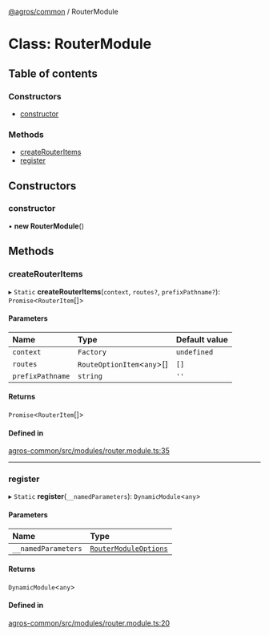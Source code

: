 [@agros/common](../index.md) / RouterModule

# Class: RouterModule

## Table of contents

### Constructors

- [constructor](RouterModule.md#constructor)

### Methods

- [createRouterItems](RouterModule.md#createrouteritems)
- [register](RouterModule.md#register)

## Constructors

### <a id="constructor" name="constructor"></a> constructor

• **new RouterModule**()

## Methods

### <a id="createrouteritems" name="createrouteritems"></a> createRouterItems

▸ `Static` **createRouterItems**(`context`, `routes?`, `prefixPathname?`): `Promise`<`RouterItem`[]\>

#### Parameters

| Name | Type | Default value |
| :------ | :------ | :------ |
| `context` | `Factory` | `undefined` |
| `routes` | `RouteOptionItem`<`any`\>[] | `[]` |
| `prefixPathname` | `string` | `''` |

#### Returns

`Promise`<`RouterItem`[]\>

#### Defined in

[agros-common/src/modules/router.module.ts:35](https://github.com/agrosjs/agros/blob/8fba5a5/packages/agros-common/src/modules/router.module.ts#L35)

___

### <a id="register" name="register"></a> register

▸ `Static` **register**(`__namedParameters`): `DynamicModule`<`any`\>

#### Parameters

| Name | Type |
| :------ | :------ |
| `__namedParameters` | [`RouterModuleOptions`](../interfaces/RouterModuleOptions.md) |

#### Returns

`DynamicModule`<`any`\>

#### Defined in

[agros-common/src/modules/router.module.ts:20](https://github.com/agrosjs/agros/blob/8fba5a5/packages/agros-common/src/modules/router.module.ts#L20)
